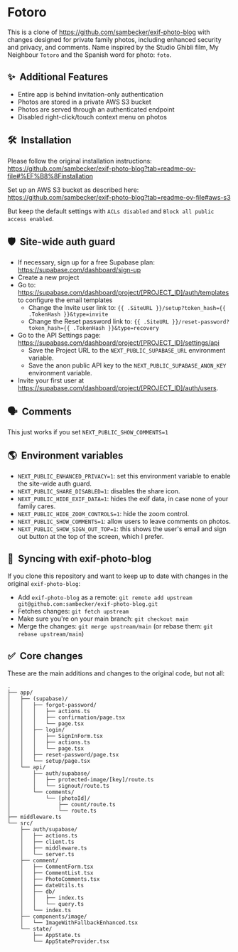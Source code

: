 # Fotoro

This is a clone of https://github.com/sambecker/exif-photo-blog with changes designed for private family photos, including enhanced security and privacy, and comments.  Name inspired by the Studio Ghibli film, My Neighbour `Totoro` and the Spanish word for photo: `foto`.

✨&nbsp;&nbsp;Additional Features
-
- Entire app is behind invitation-only authentication
- Photos are stored in a private AWS S3 bucket
- Photos are served through an authenticated endpoint
- Disabled right-click/touch context menu on photos

🛠️&nbsp;&nbsp;Installation
-
Please follow the original installation instructions: https://github.com/sambecker/exif-photo-blog?tab=readme-ov-file#%EF%B8%8Finstallation

Set up an AWS S3 bucket as described here: https://github.com/sambecker/exif-photo-blog?tab=readme-ov-file#aws-s3

But keep the default settings with `ACLs disabled` and `Block all public access enabled`.

🛡️‍️&nbsp;&nbsp;Site-wide auth guard
-
- If necessary, sign up for a free Supabase plan: https://supabase.com/dashboard/sign-up
- Create a new project 
- Go to: https://supabase.com/dashboard/project/[PROJECT_ID]/auth/templates to configure the email templates 
  - Change the Invite user link to: `{{ .SiteURL }}/setup?token_hash={{ .TokenHash }}&type=invite`
  - Change the Reset password link to: `{{ .SiteURL }}/reset-password?token_hash={{ .TokenHash }}&type=recovery`
- Go to the API Settings page: https://supabase.com/dashboard/project/[PROJECT_ID]/settings/api
  - Save the Project URL to the `NEXT_PUBLIC_SUPABASE_URL` environment variable. 
  - Save the anon public API key to the `NEXT_PUBLIC_SUPABASE_ANON_KEY` environment variable. 
- Invite your first user at https://supabase.com/dashboard/project/[PROJECT_ID]/auth/users.

🗣️&nbsp;&nbsp;Comments
-
This just works if you set `NEXT_PUBLIC_SHOW_COMMENTS=1`


🌎&nbsp;&nbsp;Environment variables
-
- `NEXT_PUBLIC_ENHANCED_PRIVACY=1`: set this environment variable to enable the site-wide auth guard.
- `NEXT_PUBLIC_SHARE_DISABLED=1`: disables the share icon. 
- `NEXT_PUBLIC_HIDE_EXIF_DATA=1`: hides the exif data, in case none of your family cares.
- `NEXT_PUBLIC_HIDE_ZOOM_CONTROLS=1`: hide the zoom control. 
- `NEXT_PUBLIC_SHOW_COMMENTS=1`: allow users to leave comments on photos. 
- `NEXT_PUBLIC_SHOW_SIGN_OUT_TOP=1`: this shows the user's email and sign out button at the top of the screen, which I prefer.

🔁&nbsp;&nbsp;Syncing with exif-photo-blog
-
If you clone this repository and want to keep up to date with changes in the original `exif-photo-blog`:
- Add `exif-photo-blog` as a remote: `git remote add upstream git@github.com:sambecker/exif-photo-blog.git`
- Fetches changes: `git fetch upstream`
- Make sure you're on your main branch: `git checkout main`
- Merge the changes: `git merge upstream/main` (or rebase them: `git rebase upstream/main`)

✅&nbsp;&nbsp;Core changes
-
These are the main additions and changes to the original code, but not all:
```
.  
├── app/  
│   ├── (supabase)/  
│   │   ├── forgot-password/  
│   │   │   ├── actions.ts  
│   │   │   ├── confirmation/page.tsx  
│   │   │   └── page.tsx  
│   │   ├── login/  
│   │   │   ├── SignInForm.tsx  
│   │   │   ├── actions.ts  
│   │   │   └── page.tsx   
│   │   ├── reset-password/page.tsx  
│   │   └── setup/page.tsx    
│   └── api/  
│       ├── auth/supabase/  
│       │   ├── protected-image/[key]/route.ts  
│       │   └── signout/route.ts  
│       └── comments/  
│           └── [photoId]/  
│               ├── count/route.ts  
│               └── route.ts  
├── middleware.ts    
└── src/   
    ├── auth/supabase/  
    │   ├── actions.ts  
    │   ├── client.ts  
    │   ├── middleware.ts   
    │   └── server.ts   
    ├── comment/  
    │   ├── CommentForm.tsx  
    │   ├── CommentList.tsx  
    │   ├── PhotoComments.tsx   
    │   ├── dateUtils.ts  
    │   ├── db/  
    │   │   ├── index.ts    
    │   │   └── query.ts   
    │   └── index.ts  
    ├── components/image/  
    │   └── ImageWithFallbackEnhanced.tsx  
    └── state/  
        ├── AppState.ts  
        └── AppStateProvider.tsx  
```